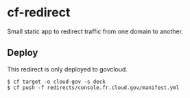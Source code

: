 # cf-redirect

Small static app to redirect traffic from one domain to another.


## Deploy

This redirect is only deployed to govcloud.

    $ cf target -o cloud-gov -s deck
    $ cf push -f redirects/console.fr.cloud.gov/manifest.yml
